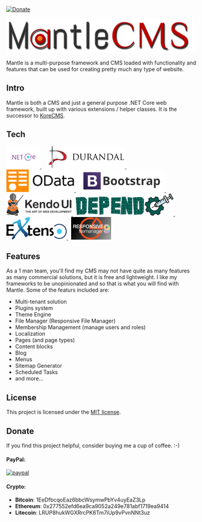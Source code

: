 [![Donate](https://img.shields.io/badge/Donate-PayPal-green.svg)](https://www.paypal.com/cgi-bin/webscr?cmd=_donations&business=gordon_matt%40live%2ecom&lc=AU&currency_code=AUD&bn=PP%2dDonationsBF%3abtn_donateCC_LG%2egif%3aNonHosted)

![Mantle CMS](https://github.com/gordon-matt/MantleCMS/raw/master/MantleCMS/wwwroot/img/logo.png)

Mantle is a multi-purpose framework and CMS loaded with functionality and features that can be used for creating pretty much any type of website.

## Intro

Mantle is both a CMS and just a general purpose .NET Core web framework, built up with various extensions / helper classes. It is the successor to [KoreCMS](https://github.com/gordon-matt/KoreCMS).

## Tech

<p align="left">
    <a href="https://docs.microsoft.com/en-us/aspnet/core" target="_blank" rel="noreferrer">
        <img src="https://raw.githubusercontent.com/gordon-matt/MantleCMS/master/_SolutionItems/Logos/NetCore.png" alt="dotnet" height="60"/>
    </a>&nbsp;&nbsp;&nbsp;
    <a href="https://github.com/BlueSpire/Durandal" target="_blank" rel="noreferrer">
        <img src="https://raw.githubusercontent.com/gordon-matt/MantleCMS/master/_SolutionItems/Logos/Durandal.jpg" alt="dotnet" height="60"/>
    </a>&nbsp;
    <a href="https://github.com/OData/WebApi" target="_blank" rel="noreferrer">
        <img src="https://raw.githubusercontent.com/gordon-matt/MantleCMS/master/_SolutionItems/Logos/OData.png" alt="dotnet" height="60"/>
    </a>&nbsp;
    <a href="http://getbootstrap.com/" target="_blank" rel="noreferrer">
        <img src="https://raw.githubusercontent.com/gordon-matt/MantleCMS/master/_SolutionItems/Logos/Bootstrap.jpg" alt="dotnet" height="60"/>
    </a>&nbsp;
    <a href="https://github.com/telerik/kendo-ui-core" target="_blank" rel="noreferrer">
        <img src="https://raw.githubusercontent.com/gordon-matt/MantleCMS/master/_SolutionItems/Logos/KendoUI.png" alt="dotnet" height="60"/>
    </a>&nbsp;
    <a href="https://github.com/gordon-matt/Dependo" target="_blank" rel="noreferrer">
        <img src="https://github.com/gordon-matt/Dependo/raw/master/_Misc/Logo.png" alt="dotnet" height="60"/>
    </a>&nbsp;
    <a href="https://github.com/gordon-matt/Extenso" target="_blank" rel="noreferrer">
        <img src="https://github.com/gordon-matt/Extenso/raw/master/_Misc/ExtensoLogo.png" alt="dotnet" height="60"/>
    </a>&nbsp;
    <a href="https://github.com/gordon-matt/peachpie-responsive-file-manager" target="_blank" rel="noreferrer">
        <img src="https://github.com/gordon-matt/peachpie-responsive-file-manager/raw/master/Misc/logo.png" alt="dotnet" height="60"/>
    </a>
</p>

## Features

As a 1 man team, you'll find my CMS may not have quite as many features as many commercial solutions, but it is free and lightweight. I like my frameworks to be unopinionated and so that is what you will find with Mantle. Some of the featurs included are:

- Multi-tenant solution
- Plugins system
- Theme Engine
- File Manager (Responsive File Manager)
- Membership Management (manage users and roles)
- Localization
- Pages (and page types)
- Content blocks
- Blog
- Menus
- Sitemap Generator
- Scheduled Tasks
- and more...

## License

This project is licensed under the [MIT license](LICENSE.txt).

## Donate
If you find this project helpful, consider buying me a cup of coffee.  :-)

#### PayPal:

[![paypal](https://www.paypalobjects.com/en_US/i/btn/btn_donateCC_LG.gif)](https://www.paypal.com/cgi-bin/webscr?cmd=_donations&business=gordon_matt%40live%2ecom&lc=AU&currency_code=AUD&bn=PP%2dDonationsBF%3abtn_donateCC_LG%2egif%3aNonHosted)

#### Crypto:
- **Bitcoin**: 1EeDfbcqoEaz6bbcWsymwPbYv4uyEaZ3Lp
- **Ethereum**: 0x277552efd6ea9ca9052a249e781abf1719ea9414
- **Litecoin**: LRUP8hukWGXRrcPK6Tm7iUp9vPvnNNt3uz
